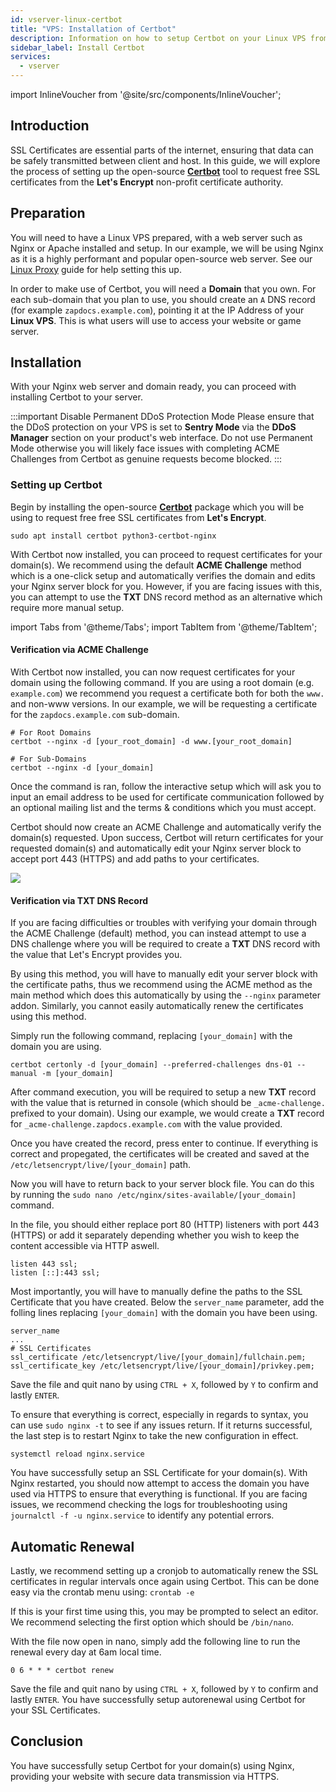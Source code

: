 ```yaml
---
id: vserver-linux-certbot
title: "VPS: Installation of Certbot"
description: Information on how to setup Certbot on your Linux VPS from ZAP-Hosting - ZAP-Hosting.com documentation
sidebar_label: Install Certbot
services:
  - vserver
---
```


import InlineVoucher from '@site/src/components/InlineVoucher';

## Introduction

SSL Certificates are essential parts of the internet, ensuring that data can be safely transmitted between client and host. In this guide, we will explore the process of setting up the open-source [**Certbot**](https://certbot.eff.org/) tool to request free SSL certificates from the **Let's Encrypt** non-profit certificate authority.

<InlineVoucher />

## Preparation

You will need to have a Linux VPS prepared, with a web server such as Nginx or Apache installed and setup. In our example, we will be using Nginx as it is a highly performant and popular open-source web server. See our [Linux Proxy](vserver-linux-proxy.md) guide for help setting this up.

In order to make use of Certbot, you will need a **Domain** that you own. For each sub-domain that you plan to use, you should create an `A` DNS record (for example `zapdocs.example.com`), pointing it at the IP Address of your __Linux VPS__. This is what users will use to access your website or game server.

## Installation

With your Nginx web server and domain ready, you can proceed with installing Certbot to your server.

:::important Disable Permanent DDoS Protection Mode
Please ensure that the DDoS protection on your VPS is set to **Sentry Mode** via the **DDoS Manager** section on your product's web interface. Do not use Permanent Mode otherwise you will likely face issues with completing ACME Challenges from Certbot as genuine requests become blocked.
:::

### Setting up Certbot

Begin by installing the open-source [**Certbot**](https://certbot.eff.org/) package which you will be using to request free free SSL certificates from **Let's Encrypt**.
```
sudo apt install certbot python3-certbot-nginx
```

With Certbot now installed, you can proceed to request certificates for your domain(s). We recommend using the default **ACME Challenge** method which is a one-click setup and automatically verifies the domain and edits your Nginx server block for you. However, if you are facing issues with this, you can attempt to use the **TXT** DNS record method as an alternative which require more manual setup.

import Tabs from '@theme/Tabs';
import TabItem from '@theme/TabItem';

<Tabs>
<TabItem value="acme" label="ACME Challenge (recommended)" default>

#### Verification via ACME Challenge

With Certbot now installed, you can now request certificates for your domain using the following command. If you are using a root domain (e.g. `example.com`) we recommend you request a certificate both for both the `www.` and non-www versions. In our example, we will be requesting a certificate for the `zapdocs.example.com` sub-domain.
```
# For Root Domains
certbot --nginx -d [your_root_domain] -d www.[your_root_domain]

# For Sub-Domains
certbot --nginx -d [your_domain]
```

Once the command is ran, follow the interactive setup which will ask you to input an email address to be used for certificate communication followed by an optional mailing list and the terms & conditions which you must accept.

Certbot should now create an ACME Challenge and automatically verify the domain(s) requested. Upon success, Certbot will return certificates for your requested domain(s) and automatically edit your Nginx server block to accept port 443 (HTTPS) and add paths to your certificates.

![](https://screensaver01.zap-hosting.com/index.php/s/7oGcQotKaowaDzM/preview)

</TabItem>

<TabItem value="txtrecord" label="TXT DNS Record">

#### Verification via TXT DNS Record

If you are facing difficulties or troubles with verifying your domain through the ACME Challenge (default) method, you can instead attempt to use a DNS challenge where you will be required to create a **TXT** DNS record with the value that Let's Encrypt provides you.

By using this method, you will have to manually edit your server block with the certificate paths, thus we recommend using the ACME method as the main method which does this automatically by using the `--nginx` parameter addon. Similarly, you cannot easily automatically renew the certificates using this method.

Simply run the following command, replacing `[your_domain]` with the domain you are using.
```
certbot certonly -d [your_domain] --preferred-challenges dns-01 --manual -m [your_domain]
```

After command execution, you will be required to setup a new **TXT** record with the value that is returned in console (which should be `_acme-challenge.` prefixed to your domain). Using our example, we would create a **TXT** record for `_acme-challenge.zapdocs.example.com` with the value provided.

Once you have created the record, press enter to continue. If everything is correct and propegated, the certificates will be created and saved at the `/etc/letsencrypt/live/[your_domain]` path.

Now you will have to return back to your server block file. You can do this by running the `sudo nano /etc/nginx/sites-available/[your_domain]` command.

In the file, you should either replace port 80 (HTTP) listeners with port 443 (HTTPS) or add it separately depending whether you wish to keep the content accessible via HTTP aswell.
```
listen 443 ssl;
listen [::]:443 ssl;
```

Most importantly, you will have to manually define the paths to the SSL Certificate that you have created. Below the `server_name` parameter, add the folling lines replacing `[your_domain]` with the domain you have been using.

```
server_name
...
# SSL Certificates
ssl_certificate /etc/letsencrypt/live/[your_domain]/fullchain.pem;
ssl_certificate_key /etc/letsencrypt/live/[your_domain]/privkey.pem;
```

Save the file and quit nano by using `CTRL + X`, followed by `Y` to confirm and lastly `ENTER`.

To ensure that everything is correct, especially in regards to syntax, you can use `sudo nginx -t` to see if any issues return. If it returns successful, the last step is to restart Nginx to take the new configuration in effect.
```
systemctl reload nginx.service
```

</TabItem>
</Tabs>

You have successfully setup an SSL Certificate for your domain(s). With Nginx restarted, you should now attempt to access the domain you have used via HTTPS to ensure that everything is functional. If you are facing issues, we recommend checking the logs for troubleshooting using `journalctl -f -u nginx.service` to identify any potential errors.

## Automatic Renewal

Lastly, we recommend setting up a cronjob to automatically renew the SSL certificates in regular intervals once again using Certbot. This can be done easy via the crontab menu using: `crontab -e`

If this is your first time using this, you may be prompted to select an editor. We recommend selecting the first option which should be `/bin/nano`.

With the file now open in nano, simply add the following line to run the renewal every day at 6am local time.
```
0 6 * * * certbot renew
```

Save the file and quit nano by using `CTRL + X`, followed by `Y` to confirm and lastly `ENTER`. You have successfully setup autorenewal using Certbot for your SSL Certificates.

## Conclusion

You have successfully setup Certbot for your domain(s) using Nginx, providing your website with secure data transmission via HTTPS.